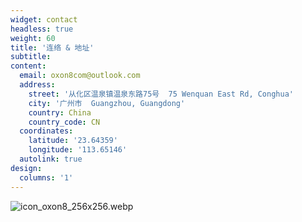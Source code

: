 ```yaml
---
widget: contact
headless: true
weight: 60
title: '连络 & 地址'
subtitle: 
content:
  email: oxon8com@outlook.com
  address:
    street: '从化区温泉镇温泉东路75号  75 Wenquan East Rd, Conghua'
    city: '广州市  Guangzhou, Guangdong'
    country: China
    country_code: CN
  coordinates:
    latitude: '23.64359'
    longitude: '113.65146'
  autolink: true
design:
  columns: '1'
---
```

![icon_oxon8_256x256.webp](icon_oxon8_256x256.webp)
